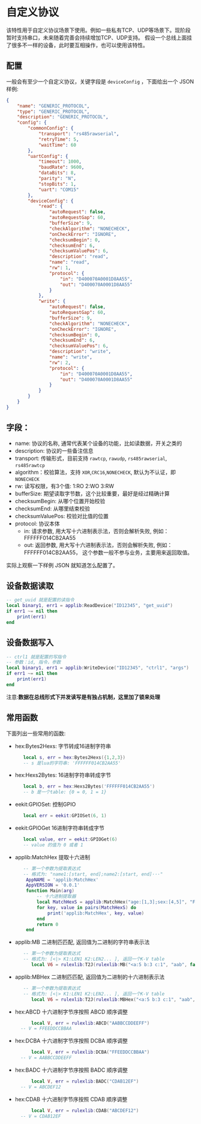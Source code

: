 # 自定义协议
该特性用于自定义协议场景下使用。例如一些私有TCP、UDP等场景下。现阶段暂时支持串口，未来随着完善会持续增加TCP、UDP支持。
假设一个总线上面挂了很多不一样的设备，此时要互相操作，也可以使用该特性。

## 配置
一般会有至少一个自定义协议，关键字段是 `deviceConfig` ，下面给出一个 JSON 样例:

```json
{
    "name": "GENERIC_PROTOCOL",
    "type": "GENERIC_PROTOCOL",
    "description": "GENERIC_PROTOCOL",
    "config": {
        "commonConfig": {
            "transport": "rs485rawserial",
            "retryTime": 5,
            "waitTime": 60
        },
        "uartConfig": {
            "timeout": 1000,
            "baudRate": 9600,
            "dataBits": 8,
            "parity": "N",
            "stopBits": 1,
            "uart": "COM15"
        },
        "deviceConfig": {
            "read": {
                "autoRequest": false,
                "autoRequestGap": 60,
                "bufferSize": 9,
                "checkAlgorithm": "NONECHECK",
                "onCheckError": "IGNORE",
                "checksumBegin": 0,
                "checksumEnd": 6,
                "checksumValuePos": 6,
                "description": "read",
                "name": "read",
                "rw": 1,
                "protocol": {
                    "in": "D400070A0001D8AA55",
                    "out": "D400070A0001D8AA55"
                }
            },
            "write": {
                "autoRequest": false,
                "autoRequestGap": 60,
                "bufferSize": 9,
                "checkAlgorithm": "NONECHECK",
                "onCheckError": "IGNORE",
                "checksumBegin": 0,
                "checksumEnd": 6,
                "checksumValuePos": 6,
                "description": "write",
                "name": "write",
                "rw": 2,
                "protocol": {
                    "in": "D400070A0001D8AA55",
                    "out": "D400070A0001D8AA55"
                }
            }
        }
    }
}
```

## 字段：

- name: 协议的名称, 通常代表某个设备的功能，比如读数据，开关之类的
- description: 协议的一些备注信息
- transport: 传输形式，目前支持 `rawtcp`, `rawudp`, `rs485rawserial`, `rs485rawtcp`
- algorithm：校验算法，支持 `XOR`,`CRC16`,`NONECHECK`, 默认为不认证，即`NONECHECK`
- rw: 读写权限，有3个值: 1:RO 2:WO 3:RW
- bufferSize: 期望读取字节数，这个比较重要，最好是经过精确计算
- checksumBegin: 从哪个位置开始校验
- checksumEnd: 从哪里结束校验
- checksumValuePos: 校验对比值的位置
- protocol: 协议本体
    - in: 请求参数, 用大写十六进制表示法，否则会解析失败, 例如：FFFFFF014CB2AA55
    - out: 返回参数, 用大写十六进制表示法，否则会解析失败, 例如：FFFFFF014CB2AA55， 这个参数一般不参与业务，主要用来返回取值。

实际上观察一下样例 JSON 就知道怎么配置了。

## 设备数据读取
```lua
-- get_uuid 就是配置的读指令
local binary1, err1 = applib:ReadDevice("ID12345", "get_uuid")
if err1 ~= nil then
    print(err1)
end
```
## 设备数据写入
```lua
-- ctrl1 就是配置的写指令
-- 参数：id, 指令，参数
local binary1, err1 = applib:WriteDevice("ID12345", "ctrl1", "args")
if err1 ~= nil then
    print(err1)
end
```
注意:**数据在总线形式下并发读写是有独占机制，这里加了锁来处理**
## 常用函数
下面列出一些常用的函数:

- hex:Bytes2Hexs: 字节转成16进制字符串
  ```lua
     local s, err = hex:Bytes2Hexs({1,2,3})
     -- s 是lua的字符串: 'FFFFFF014CB2AA55'
  ```
- hex:Hexs2Bytes: 16进制字符串转成字节
  ```lua
     local b, err = hex:Hexs2Bytes('FFFFFF014CB2AA55')
     -- b 是一个table: {0 = 0, 1 = 1}
  ```
- eekit:GPIOSet: 控制GPIO
  ```lua
     local err = eekit:GPIOSet(6, 1)
  ```
- eekit:GPIOGet 16进制字符串转成字节
  ```lua
     local value, err = eekit:GPIOGet(6)
     -- value 的值为 0 或者 1
  ```
- applib:MatchHex 提取十六进制
  ```lua
     -- 第一个参数为提取表达式
     -- 格式为: "name1:[start, end];name2:[start, end]···"
      AppNAME = 'applib:MatchHex'
      AppVERSION = '0.0.1'
      function Main(arg)
          -- 十六进制提取器
          local MatchHexS = applib:MatchHex("age:[1,3];sex:[4,5]", "FFFFFF014CB2AA55")
          for key, value in pairs(MatchHexS) do
              print('applib:MatchHex', key, value)
          end
          return 0
      end
  ```
- applib:MB 二进制匹匹配, 返回值为二进制的字符串表示法
  ```lua
     -- 第一个参数为提取表达式
     -- 格式为: [<|> K1:LEN1 K2:LEN2... ], 返回一个K-V table
		local V6 = rulexlib:T2J(rulexlib:MB("<a:5 b:3 c:1", "aab", false))

  ```
- applib:MBHex 二进制匹匹配, 返回值为二进制的十六进制表示法
  ```lua
     -- 第一个参数为提取表达式
     -- 格式为: [<|> K1:LEN1 K2:LEN2... ], 返回一个K-V table
		local V6 = rulexlib:T2J(rulexlib:MBHex("<a:5 b:3 c:1", "aab", false))
  ```
- hex:ABCD 十六进制字节序按照 ABCD 顺序调整
  ```lua
		local V, err = rulexlib:ABCD("AABBCCDDEEFF")
    -- V = FFEEDDCCBBAA
  ```

- hex:DCBA 十六进制字节序按照 DCBA 顺序调整
  ```lua
		local V, err = rulexlib:DCBA("FFEEDDCCBBAA")
    -- V = AABBCCDDEEFF
  ```

- hex:BADC 十六进制字节序按照 BADC 顺序调整
  ```lua
		local V, err = rulexlib:BADC("CDAB12EF")
    -- V = ABCDEF12
  ```

- hex:CDAB 十六进制字节序按照 CDAB 顺序调整
  ```lua
		local V, err = rulexlib:CDAB("ABCDEF12")
    -- V = CDAB12EF
  ```